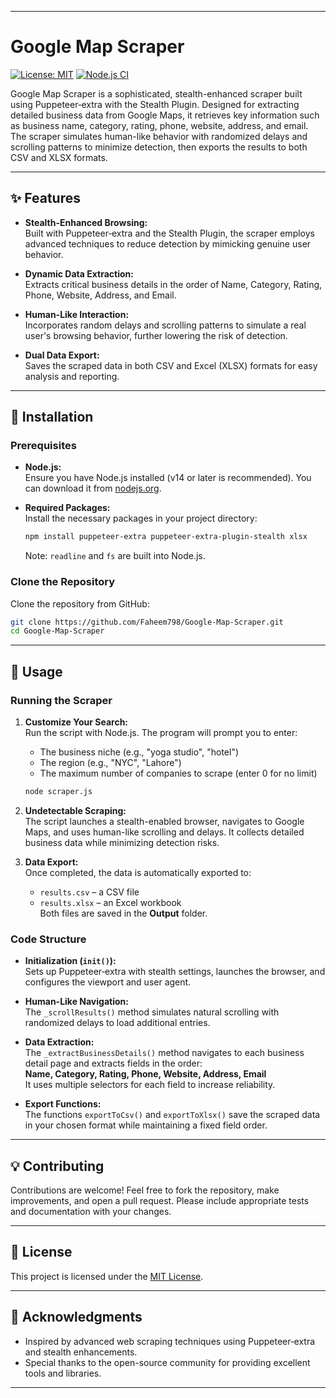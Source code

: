 
---
 
# Google Map Scraper

[![License: MIT](https://img.shields.io/badge/License-MIT-green.svg)](LICENSE)
[![Node.js CI](https://github.com/Faheem798/Google-Map-Scraper/actions/workflows/nodejs.yml/badge.svg)](https://github.com/Faheem798/Google-Map-Scraper/actions)

Google Map Scraper is a sophisticated, stealth-enhanced scraper built using Puppeteer‑extra with the Stealth Plugin. Designed for extracting detailed business data from Google Maps, it retrieves key information such as business name, category, rating, phone, website, address, and email. The scraper simulates human-like behavior with randomized delays and scrolling patterns to minimize detection, then exports the results to both CSV and XLSX formats.

---

## ✨ Features

- **Stealth-Enhanced Browsing:**  
  Built with Puppeteer‑extra and the Stealth Plugin, the scraper employs advanced techniques to reduce detection by mimicking genuine user behavior.

- **Dynamic Data Extraction:**  
  Extracts critical business details in the order of Name, Category, Rating, Phone, Website, Address, and Email.

- **Human-Like Interaction:**  
  Incorporates random delays and scrolling patterns to simulate a real user's browsing behavior, further lowering the risk of detection.

- **Dual Data Export:**  
  Saves the scraped data in both CSV and Excel (XLSX) formats for easy analysis and reporting.

---

## 🚀 Installation

### Prerequisites

- **Node.js:**  
  Ensure you have Node.js installed (v14 or later is recommended). You can download it from [nodejs.org](https://nodejs.org/).

- **Required Packages:**  
  Install the necessary packages in your project directory:
  ```bash
  npm install puppeteer-extra puppeteer-extra-plugin-stealth xlsx
  ```
  Note: `readline` and `fs` are built into Node.js.

### Clone the Repository

Clone the repository from GitHub:
```bash
git clone https://github.com/Faheem798/Google-Map-Scraper.git
cd Google-Map-Scraper
```

---

## 🔧 Usage

### Running the Scraper

1. **Customize Your Search:**  
   Run the script with Node.js. The program will prompt you to enter:
   - The business niche (e.g., "yoga studio", "hotel")
   - The region (e.g., "NYC", "Lahore")
   - The maximum number of companies to scrape (enter 0 for no limit)

   ```bash
   node scraper.js
   ```

2. **Undetectable Scraping:**  
   The script launches a stealth-enabled browser, navigates to Google Maps, and uses human-like scrolling and delays. It collects detailed business data while minimizing detection risks.

3. **Data Export:**  
   Once completed, the data is automatically exported to:
   - `results.csv` – a CSV file
   - `results.xlsx` – an Excel workbook  
   Both files are saved in the **Output** folder.

### Code Structure

- **Initialization (`init()`):**  
  Sets up Puppeteer‑extra with stealth settings, launches the browser, and configures the viewport and user agent.

- **Human-Like Navigation:**  
  The `_scrollResults()` method simulates natural scrolling with randomized delays to load additional entries.

- **Data Extraction:**  
  The `_extractBusinessDetails()` method navigates to each business detail page and extracts fields in the order:  
  **Name, Category, Rating, Phone, Website, Address, Email**  
  It uses multiple selectors for each field to increase reliability.

- **Export Functions:**  
  The functions `exportToCsv()` and `exportToXlsx()` save the scraped data in your chosen format while maintaining a fixed field order.

---

## 💡 Contributing

Contributions are welcome! Feel free to fork the repository, make improvements, and open a pull request. Please include appropriate tests and documentation with your changes.

---

## 📄 License

This project is licensed under the [MIT License](LICENSE).

---

## 📣 Acknowledgments

- Inspired by advanced web scraping techniques using Puppeteer‑extra and stealth enhancements.
- Special thanks to the open-source community for providing excellent tools and libraries.

---
